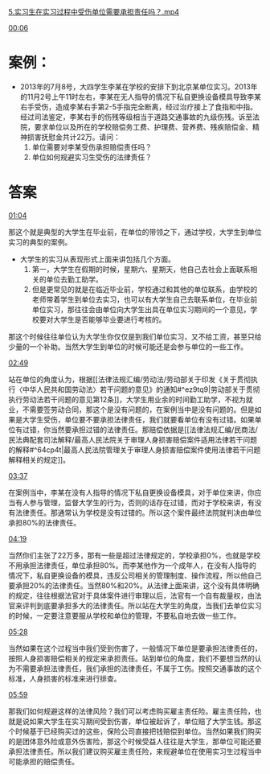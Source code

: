 [5.实习生在实习过程中受伤单位需要承担责任吗？.mp4](file:///E:%5C法律实务%5CA314【游本春】【20小时200讲】劳动纠纷维权指南及企业风控管控宝典（200讲劳动合同签订法律风险防范与合规管理）%5C5.实习生在实习过程中受伤单位需要承担责任吗？.mp4)

[00:06](file:///E:/%5C%E6%B3%95%E5%BE%8B%E5%AE%9E%E5%8A%A1%5CA314%E3%80%90%E6%B8%B8%E6%9C%AC%E6%98%A5%E3%80%91%E3%80%9020%E5%B0%8F%E6%97%B6200%E8%AE%B2%E3%80%91%E5%8A%B3%E5%8A%A8%E7%BA%A0%E7%BA%B7%E7%BB%B4%E6%9D%83%E6%8C%87%E5%8D%97%E5%8F%8A%E4%BC%81%E4%B8%9A%E9%A3%8E%E6%8E%A7%E7%AE%A1%E6%8E%A7%E5%AE%9D%E5%85%B8%EF%BC%88200%E8%AE%B2%E5%8A%B3%E5%8A%A8%E5%90%88%E5%90%8C%E7%AD%BE%E8%AE%A2%E6%B3%95%E5%BE%8B%E9%A3%8E%E9%99%A9%E9%98%B2%E8%8C%83%E4%B8%8E%E5%90%88%E8%A7%84%E7%AE%A1%E7%90%86%EF%BC%89%5C5.%E5%AE%9E%E4%B9%A0%E7%94%9F%E5%9C%A8%E5%AE%9E%E4%B9%A0%E8%BF%87%E7%A8%8B%E4%B8%AD%E5%8F%97%E4%BC%A4%E5%8D%95%E4%BD%8D%E9%9C%80%E8%A6%81%E6%89%BF%E6%8B%85%E8%B4%A3%E4%BB%BB%E5%90%97%EF%BC%9F.mp4#t=6.888882)

# 案例：
- 2013年的7月8号，大四学生李某在学校的安排下到北京某单位实习。2013年的11月2号上午11时左右，李某在无人指导的情况下私自更换设备模具导致李某右手受伤，造成李某右手第2-5手指完全断离，经过治疗接上了食指和中指。经过司法鉴定，李某右手的伤残等级相当于道路交通事故的九级伤残。诉至法院，要求单位以及所在的学校赔偿务工费、护理费、营养费、残疾赔偿金、精神损害抚慰金共计22万。请问：
	1. 单位需要对李某受伤承担赔偿责任吗？
	2. 单位如何规避实习生受伤的法律责任？
# 答案
[01:04](file:///E:/%5C%E6%B3%95%E5%BE%8B%E5%AE%9E%E5%8A%A1%5CA314%E3%80%90%E6%B8%B8%E6%9C%AC%E6%98%A5%E3%80%91%E3%80%9020%E5%B0%8F%E6%97%B6200%E8%AE%B2%E3%80%91%E5%8A%B3%E5%8A%A8%E7%BA%A0%E7%BA%B7%E7%BB%B4%E6%9D%83%E6%8C%87%E5%8D%97%E5%8F%8A%E4%BC%81%E4%B8%9A%E9%A3%8E%E6%8E%A7%E7%AE%A1%E6%8E%A7%E5%AE%9D%E5%85%B8%EF%BC%88200%E8%AE%B2%E5%8A%B3%E5%8A%A8%E5%90%88%E5%90%8C%E7%AD%BE%E8%AE%A2%E6%B3%95%E5%BE%8B%E9%A3%8E%E9%99%A9%E9%98%B2%E8%8C%83%E4%B8%8E%E5%90%88%E8%A7%84%E7%AE%A1%E7%90%86%EF%BC%89%5C5.%E5%AE%9E%E4%B9%A0%E7%94%9F%E5%9C%A8%E5%AE%9E%E4%B9%A0%E8%BF%87%E7%A8%8B%E4%B8%AD%E5%8F%97%E4%BC%A4%E5%8D%95%E4%BD%8D%E9%9C%80%E8%A6%81%E6%89%BF%E6%8B%85%E8%B4%A3%E4%BB%BB%E5%90%97%EF%BC%9F.mp4#t=64.021312)

那这个就是典型的大学生在毕业前，在单位的带领之下，通过学校，大学生到单位实习的典型的案例。

- 大学生的实习从表现形式上面来讲包括几个方面。
	1. 第一，大学生在假期的时候，星期六、星期天，他自己去社会上面联系相关的单位去勤工助学。
	2. 但是更常见的就是在临近毕业前，学校通过和其他的单位联系，由学校的老师带着学生到单位去实习，也可以有大学生自己去联系单位，在毕业前单位实习，那往往会由单位向大学生出具在单位实习期间的一个意见，学校要对大学生是否能够毕业要进行考核的。

那这个时候往往单位认为大学生你仅仅是到我们单位实习，又不给工资，甚至只给少量的一个补助。当然大学生到单位的时候可能还是会参与单位的一些工作。

[02:49](file:///E:%5C法律实务%5CA314【游本春】【20小时200讲】劳动纠纷维权指南及企业风控管控宝典（200讲劳动合同签订法律风险防范与合规管理）%5C5.实习生在实习过程中受伤单位需要承担责任吗？.mp4#t=02:49)

站在单位的角度认为，根据[[法律法规汇编/劳动法/劳动部关于印发《关于贯彻执行〈中华人民共和国劳动法〉若干问题的意见》的通知#^ez9tq9|劳动部关于贯彻执行劳动法若干问题的意见第12条]]，大学生用业余的时间勤工助学，不视为就业，不需要签劳动合同，那这个是没有问题的，在案例当中是没有问题的。但是如果是大学生受伤，单位要不要承担法律责任，我们就要看单位有没有过错。如果单位有过错，你当然要承担过错的法律责任。那赔偿依据是[[法律法规汇编/民商法/民法典配套司法解释/最高人民法院关于审理人身损害赔偿案件适用法律若干问题的解释#^64cp4t|最高人民法院管理关于审理人身损害赔偿案件使用法律若干问题解释相关的规定]]。

[03:37](file:///E:%5C法律实务%5CA314【游本春】【20小时200讲】劳动纠纷维权指南及企业风控管控宝典（200讲劳动合同签订法律风险防范与合规管理）%5C5.实习生在实习过程中受伤单位需要承担责任吗？.mp4#t=03:37)

在案例当中，李某在没有人指导的情况下私自更换设备模具，对于单位来讲，你应当有人参与管理，监督大学生的行为，否则的话存在过错，而对于学校来讲，有没有法律责任。那通常认为学校是没有过错的。所以这个案件最终法院就判决由单位承担80%的法律责任。

[04:19](file:///E:%5C法律实务%5CA314【游本春】【20小时200讲】劳动纠纷维权指南及企业风控管控宝典（200讲劳动合同签订法律风险防范与合规管理）%5C5.实习生在实习过程中受伤单位需要承担责任吗？.mp4#t=04:19)

当然你们主张了22万多，那有一些是超过法律规定的，学校承担0%，也就是学校不用承担法律责任，单位承担80%。而李某他作为一个成年人，在没有人指导的情况下，私自更换设备的模具，违反公司相关的管理制度、操作流程，所以他自己要承担20%的法律责任。当然80%和20%。从法律上面来讲，这个没有具体明确的规定，往往根据法官对于具体案件进行审理以后，法官有一个自有裁量权，由法官来评判到底要承担多大的法律责任。所以站在大学生的角度，当我们去单位实习的时候，一定要注意要服从学校和单位的管理，不要私自地去做一些工作。

[05:28](file:///E:%5C法律实务%5CA314【游本春】【20小时200讲】劳动纠纷维权指南及企业风控管控宝典（200讲劳动合同签订法律风险防范与合规管理）%5C5.实习生在实习过程中受伤单位需要承担责任吗？.mp4#t=05:28)

当然如果在这个过程当中我们受到伤害了，一般情况下单位是要承担法律责任的，按照人身损害赔偿相关的规定来承担责任。站到单位的角度，我们不要想当然的认为不需要承担法律责任，我们承担的法律责任，不属于工伤。按照交通事故的这个标准，人身损害的标准来进行排查。

[05:59](file:///E:%5C法律实务%5CA314【游本春】【20小时200讲】劳动纠纷维权指南及企业风控管控宝典（200讲劳动合同签订法律风险防范与合规管理）%5C5.实习生在实习过程中受伤单位需要承担责任吗？.mp4#t=05:59)

那我们如何规避这样的法律风险？我们可以考虑购买雇主责任险。雇主责任险，也就是说如果大学生在实习期间受到伤害，单位被起诉了，单位赔了大学生钱。那这个时候基于已经购买过的这些，保险公司直接把钱赔偿到单位。当然如果我们购买的是团体意外险或意外伤害险，那这个时候受益人往往是大学生，那单位可能还要承担法律责任。所以我们建议购买雇主责任险，来规避单位在使用实习生过程当中可能承担的赔偿责任。